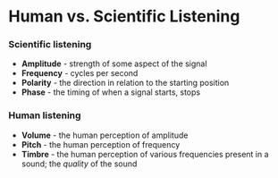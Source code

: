 # Human vs. Scientific Listening

### Scientific listening
- **Amplitude** - strength of some aspect of the signal
- **Frequency** - cycles per second
- **Polarity** - the direction in relation to the starting position
- **Phase** - the timing of when a signal starts, stops

### Human listening
- **Volume** - the human perception of amplitude
- **Pitch** - the human perception of frequency
- **Timbre** - the human perception of various frequencies present in a sound; the *quality* of the sound